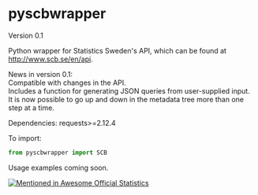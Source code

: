 # pyscbwrapper
Version 0.1

Python wrapper for Statistics Sweden's API, which can be found at http://www.scb.se/en/api.

News in version 0.1:  
Compatible with changes in the API.  
Includes a function for generating JSON queries from user-supplied input.  
It is now possible to go up and down in the metadata tree more than one step at a time.

Dependencies: requests>=2.12.4

To import: 
```python
from pyscbwrapper import SCB
```

Usage examples coming soon. 



[![Mentioned in Awesome Official Statistics ](https://awesome.re/mentioned-badge.svg)](http://www.awesomeofficialstatistics.org)
